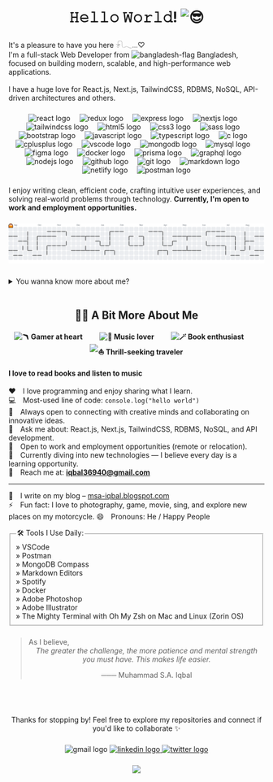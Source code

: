 <h1 align="center">𝙷𝚎𝚕𝚕𝚘 𝚆𝚘𝚛𝚕𝚍! <img src="https://fonts.gstatic.com/s/e/notoemoji/latest/1f60e/512.gif" alt="😎" width="32" height="32"></h1>

###

<p align="left">It's a pleasure to have you here 𓍯𓂃𓏧♡ <br>I'm a full-stack Web Developer from <img src="https://images.emojiterra.com/google/noto-emoji/unicode-16.0/color/svg/1f1e7-1f1e9.svg" alt="bangladesh-flag" width="12" height="12"> Bangladesh, focused on building modern, scalable, and high-performance web applications.<br><br>I have a huge love for React.js, Next.js, TailwindCSS, RDBMS, NoSQL, API-driven architectures and others.</p>

###

<div align="center">
  <img src="https://img.shields.io/badge/React-61DAFB?logo=react&logoColor=black&style=for-the-badge" height="25" alt="react logo"  />
  <img width="10" />
  <img src="https://img.shields.io/badge/Redux-764ABC?logo=redux&logoColor=white&style=for-the-badge" height="25" alt="redux logo"  />
  <img width="10" />
  <img src="https://img.shields.io/badge/Express-000000?logo=express&logoColor=white&style=for-the-badge" height="25" alt="express logo"  />
  <img width="10" />
  <img src="https://img.shields.io/badge/Next.js-000000?logo=nextdotjs&logoColor=white&style=for-the-badge" height="25" alt="nextjs logo"  />
  <img width="10" />
  <img src="https://img.shields.io/badge/Tailwind CSS-06B6D4?logo=tailwindcss&logoColor=black&style=for-the-badge" height="25" alt="tailwindcss logo"  />
  <img width="10" />
  <img src="https://img.shields.io/badge/HTML5-E34F26?logo=html5&logoColor=white&style=for-the-badge" height="25" alt="html5 logo"  />
  <img width="10" />
  <img src="https://img.shields.io/badge/CSS3-1572B6?logo=css3&logoColor=white&style=for-the-badge" height="25" alt="css3 logo"  />
  <img width="10" />
  <img src="https://img.shields.io/badge/Sass-CC6699?logo=sass&logoColor=black&style=for-the-badge" height="25" alt="sass logo"  />
  <img width="10" />
  <img src="https://img.shields.io/badge/Bootstrap-7952B3?logo=bootstrap&logoColor=white&style=for-the-badge" height="25" alt="bootstrap logo"  />
  <img width="10" />
  <img src="https://img.shields.io/badge/JavaScript-F7DF1E?logo=javascript&logoColor=black&style=for-the-badge" height="25" alt="javascript logo"  />
  <img width="10" />
  <img src="https://img.shields.io/badge/TypeScript-3178C6?logo=typescript&logoColor=white&style=for-the-badge" height="25" alt="typescript logo"  />
  <img width="10" />
  <img src="https://img.shields.io/badge/C-A8B9CC?logo=c&logoColor=black&style=for-the-badge" height="25" alt="c logo"  />
  <img width="10" />
  <img src="https://img.shields.io/badge/C++-00599C?logo=cplusplus&logoColor=white&style=for-the-badge" height="25" alt="cplusplus logo"  />
  <img width="10" />
  <img src="https://img.shields.io/badge/Visual Studio Code-007ACC?logo=visualstudiocode&logoColor=white&style=for-the-badge" height="25" alt="vscode logo"  />
  <img width="10" />
  <img src="https://img.shields.io/badge/MongoDB-47A248?logo=mongodb&logoColor=white&style=for-the-badge" height="25" alt="mongodb logo"  />
  <img width="10" />
  <img src="https://img.shields.io/badge/MySQL-4479A1?logo=mysql&logoColor=white&style=for-the-badge" height="25" alt="mysql logo"  />
  <img width="10" />
  <img src="https://img.shields.io/badge/Figma-F24E1E?logo=figma&logoColor=white&style=for-the-badge" height="25" alt="figma logo"  />
  <img width="10" />
  <img src="https://img.shields.io/badge/Docker-2496ED?logo=docker&logoColor=white&style=for-the-badge" height="25" alt="docker logo"  />
  <img width="10" />
  <img src="https://img.shields.io/badge/Prisma-2D3748?logo=prisma&logoColor=white&style=for-the-badge" height="25" alt="prisma logo"  />
  <img width="10" />
  <img src="https://img.shields.io/badge/GraphQL-E10098?logo=graphql&logoColor=white&style=for-the-badge" height="25" alt="graphql logo"  />
  <img width="10" />
  <img src="https://img.shields.io/badge/Node.js-339933?logo=nodedotjs&logoColor=white&style=for-the-badge" height="25" alt="nodejs logo"  />
  <img width="10" />
  <img src="https://img.shields.io/badge/GitHub-181717?logo=github&logoColor=white&style=for-the-badge" height="25" alt="github logo"  />
  <img width="10" />
  <img src="https://img.shields.io/badge/Git-F05032?logo=git&logoColor=white&style=for-the-badge" height="25" alt="git logo"  />
  <img width="10" />
  <img src="https://img.shields.io/badge/Markdown-000000?logo=markdown&logoColor=white&style=for-the-badge" height="25" alt="markdown logo"  />
  <img width="10" />
  <img src="https://img.shields.io/badge/Netlify-00C7B7?logo=netlify&logoColor=black&style=for-the-badge" height="25" alt="netlify logo"  />
  <img width="10" />
  <img src="https://img.shields.io/badge/Postman-FF6C37?logo=postman&logoColor=black&style=for-the-badge" height="25" alt="postman logo"  />
</div>

###

<p align="left">I enjoy writing clean, efficient code, crafting intuitive user experiences, and solving real-world problems through technology. <strong>Currently, I'm open to work and employment opportunities.</strong></p>

###

<picture>
  <source media="(prefers-color-scheme: dark)" srcset="https://raw.githubusercontent.com/msa-iqbal/msa-iqbal/output/pacman-contribution-graph-dark.svg">
  <source media="(prefers-color-scheme: light)" srcset="https://raw.githubusercontent.com/msa-iqbal/msa-iqbal/output/pacman-contribution-graph.svg">
  <img alt="pacman contribution graph" src="https://raw.githubusercontent.com/msa-iqbal/msa-iqbal/output/pacman-contribution-graph.svg">
</picture>

###

<details>
<summary> You wanna know more about me? </summary>
<br>
<div align="center">
  <img src="https://github-readme-stats.vercel.app/api?username=msa-iqbal&hide_title=true&hide_rank=false&show_icons=true&include_all_commits=true&count_private=true&disable_animations=false&theme=dracula&locale=en&hide_border=false" height="150" alt="stats graph"  />
  <img src="https://streak-stats.demolab.com?user=msa-iqbal&locale=en&mode=daily&theme=dracula&hide_border=false&border_radius=5&date_format=M%20j%5B,%20Y%5D" height="150" alt="streak graph"  />
  <img src="https://github-readme-stats.vercel.app/api/top-langs?username=msa-iqbal&locale=en&hide_title=true&layout=compact&card_width=320&langs_count=50&theme=dracula&hide_border=false" height="150" alt="languages graph"  />
</div>

</details>
<br>

<h2 align="center">👨‍💻 A Bit More About Me</h2>
<h4 align="center">
<img src="https://fonts.gstatic.com/s/e/notoemoji/latest/1fa83/512.gif" alt="🪃" width="25" height="25"> Gamer at heart &nbsp&nbsp&nbsp&nbsp&nbsp&nbsp&nbsp&nbsp <img src="https://fonts.gstatic.com/s/e/notoemoji/latest/1f3bb/512.gif" alt="🎻" width="25" height="25"> Music lover &nbsp&nbsp&nbsp&nbsp&nbsp&nbsp&nbsp&nbsp <img src="https://fonts.gstatic.com/s/e/notoemoji/latest/1fa84/512.gif" alt="🪄" width="25" height="25"> Book enthusiast &nbsp&nbsp&nbsp&nbsp&nbsp&nbsp&nbsp&nbsp <img src="https://fonts.gstatic.com/s/e/notoemoji/latest/26f5/512.gif" alt="⛵" width="25" height="25"> Thrill-seeking traveler
</h4>

#### I love to read books and listen to music

♥️ I love programming and enjoy sharing what I learn.  
💻 Most-used line of code: `console.log("hello world")`  
🤝 Always open to connecting with creative minds and collaborating on innovative ideas.  
💬 Ask me about: React.js, Next.js, TailwindCSS, RDBMS, NoSQL, and API development.  
🤝 Open to work and employment opportunities (remote or relocation).  
🧠 Currently diving into new technologies — I believe every day is a learning opportunity.  
📧 Reach me at: **<iqbal36940@gmail.com>**

---

📝 I write on my blog – [msa-iqbal.blogspot.com](https://msa-iqbal.blogspot.com/)  
⚡ Fun fact: I love to photography, game, movie, sing, and explore new places on my motorcycle.
😄 Pronouns: He / Happy People

<fieldset>
  <legend>🛠️ Tools I Use Daily:</legend>
  » VSCode <br>
  » Postman <br>
  » MongoDB Compass <br>
  » Markdown Editors <br>
  » Spotify <br>
  » Docker <br>
  » Adobe Photoshop <br>
  » Adobe Illustrator <br>
  » The Mighty Terminal with Oh My Zsh on Mac and Linux (Zorin OS)
 </fieldset>

###

<blockquote cite="https://msa-iqbal.blogspot.com/">
As I believe,
<div align="center">
<em>The greater the challenge, the more patience and mental strength you must have. This makes life easier.</em>
<p align="center">─── Muhammad S.A. Iqbal</p>
</div>
</blockquote>

###

###

<br><br>

<p align="center">Thanks for stopping by! Feel free to explore my repositories and connect if you'd like to collaborate ✨</p>

###

<div align="center">
  <img src="https://img.shields.io/static/v1?message=Gmail&logo=gmail&label=&color=D14836&logoColor=white&labelColor=&style=plastic" height="25" alt="gmail logo"  />
  <a href="https://www.linkedin.com/in/msa-iqbal/" target="_blank">
    <img src="https://img.shields.io/static/v1?message=LinkedIn&logo=linkedin&label=&color=0077B5&logoColor=white&labelColor=&style=plastic" height="25" alt="linkedin logo"  />
  </a>
  <a href="https://x.com/Muhammad36940/" target="_blank">
    <img src="https://img.shields.io/static/v1?message=Twitter&logo=twitter&label=&color=1DA1F2&logoColor=white&labelColor=&style=plastic" height="25" alt="twitter logo"  />
  </a>
</div>

###

<div align="center">
  <img src="https://profile-counter.glitch.me/msa-iqbal/count.svg?"  />
</div>

###
